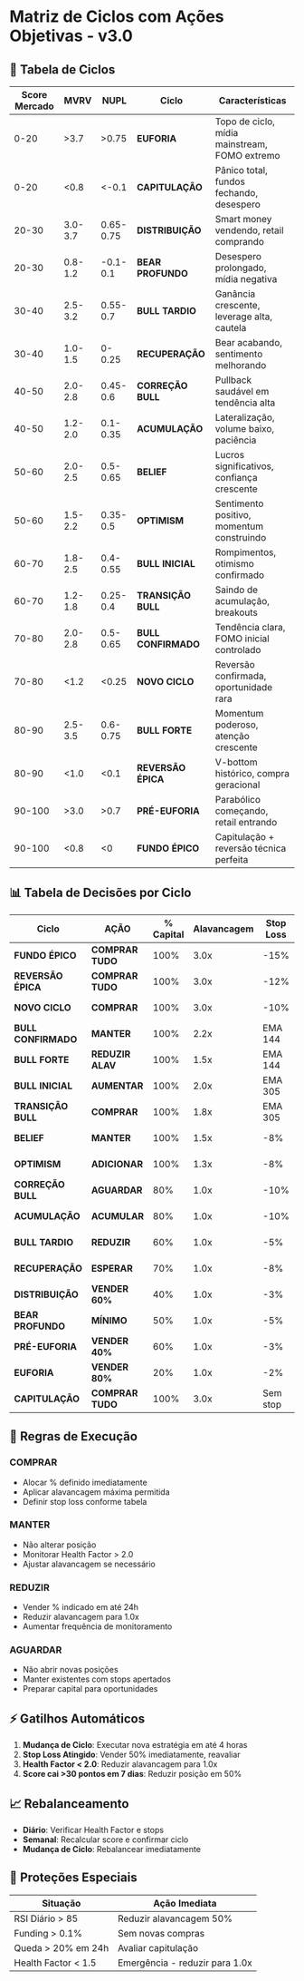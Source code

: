 # Matriz de Ciclos com Ações Objetivas - v3.0


## 🎯 Tabela de Ciclos

| Score Mercado     | MVRV      | NUPL      | Ciclo                 | Características |
| ---               | ---       | ---       | ---                   | ---   |
| 0-20              | >3.7      | >0.75     | **EUFORIA**           | Topo de ciclo, mídia mainstream, FOMO extremo |
| 0-20              | <0.8      | <-0.1     | **CAPITULAÇÃO**       | Pânico total, fundos fechando, desespero |
| 20-30             | 3.0-3.7   | 0.65-0.75 | **DISTRIBUIÇÃO**      | Smart money vendendo, retail comprando |
| 20-30             | 0.8-1.2   | -0.1-0.1  | **BEAR PROFUNDO**     | Desespero prolongado, mídia negativa |
| 30-40             | 2.5-3.2   | 0.55-0.7  | **BULL TARDIO**       | Ganância crescente, leverage alta, cautela |
| 30-40             | 1.0-1.5   | 0-0.25    | **RECUPERAÇÃO**       | Bear acabando, sentimento melhorando |
| 40-50             | 2.0-2.8   | 0.45-0.6  | **CORREÇÃO BULL**     | Pullback saudável em tendência alta |
| 40-50             | 1.2-2.0   | 0.1-0.35  | **ACUMULAÇÃO**        | Lateralização, volume baixo, paciência |
| 50-60             | 2.0-2.5   | 0.5-0.65  | **BELIEF**            | Lucros significativos, confiança crescente |
| 50-60             | 1.5-2.2   | 0.35-0.5  | **OPTIMISM**          | Sentimento positivo, momentum construindo |
| 60-70             | 1.8-2.5   | 0.4-0.55  | **BULL INICIAL**      | Rompimentos, otimismo confirmado |
| 60-70             | 1.2-1.8   | 0.25-0.4  | **TRANSIÇÃO BULL**    | Saindo de acumulação, breakouts |
| 70-80             | 2.0-2.8   | 0.5-0.65  | **BULL CONFIRMADO**   | Tendência clara, FOMO inicial controlado |
| 70-80             | <1.2      | <0.25     | **NOVO CICLO**        | Reversão confirmada, oportunidade rara |
| 80-90             | 2.5-3.5   | 0.6-0.75  | **BULL FORTE**        | Momentum poderoso, atenção crescente |
| 80-90             | <1.0      | <0.1      | **REVERSÃO ÉPICA**    | V-bottom histórico, compra geracional |
| 90-100            | >3.0      | >0.7      | **PRÉ-EUFORIA**       | Parabólico começando, retail entrando |
| 90-100            | <0.8      | <0        | **FUNDO ÉPICO**       | Capitulação + reversão técnica perfeita |


## 📊 Tabela de Decisões por Ciclo

| Ciclo | AÇÃO | % Capital | Alavancagem | Stop Loss | Gatilho Saída |
| --- | --- | --- | --- | --- | --- |
| **FUNDO ÉPICO** | **COMPRAR TUDO** | 100% | 3.0x | -15% | Score < 70 |
| **REVERSÃO ÉPICA** | **COMPRAR TUDO** | 100% | 3.0x | -12% | Score < 60 |
| **NOVO CICLO** | **COMPRAR** | 100% | 3.0x | -10% | Score < 50 |
| **BULL CONFIRMADO** | **MANTER** | 100% | 2.2x | EMA 144 | Score < 50 |
| **BULL FORTE** | **REDUZIR ALAV** | 100% | 1.5x | EMA 144 | Score < 60 |
| **BULL INICIAL** | **AUMENTAR** | 100% | 2.0x | EMA 305 | Score < 40 |
| **TRANSIÇÃO BULL** | **COMPRAR** | 100% | 1.8x | EMA 305 | Score < 40 |
| **BELIEF** | **MANTER** | 100% | 1.5x | -8% | Score < 30 |
| **OPTIMISM** | **ADICIONAR** | 100% | 1.3x | -8% | Score < 30 |
| **CORREÇÃO BULL** | **AGUARDAR** | 80% | 1.0x | -10% | Score < 20 |
| **ACUMULAÇÃO** | **ACUMULAR** | 80% | 1.0x | -10% | Score < 20 |
| **BULL TARDIO** | **REDUZIR** | 60% | 1.0x | -5% | Score < 20 |
| **RECUPERAÇÃO** | **ESPERAR** | 70% | 1.0x | -8% | Score < 20 |
| **DISTRIBUIÇÃO** | **VENDER 60%** | 40% | 1.0x | -3% | Qualquer queda |
| **BEAR PROFUNDO** | **MÍNIMO** | 50% | 1.0x | -5% | Score > 40 |
| **PRÉ-EUFORIA** | **VENDER 40%** | 60% | 1.0x | -3% | Qualquer queda |
| **EUFORIA** | **VENDER 80%** | 20% | 1.0x | -2% | Imediato |
| **CAPITULAÇÃO** | **COMPRAR TUDO** | 100% | 3.0x | Sem stop | Score > 30 |

## 🎯 Regras de Execução

### COMPRAR
- Alocar % definido imediatamente
- Aplicar alavancagem máxima permitida
- Definir stop loss conforme tabela

### MANTER
- Não alterar posição
- Monitorar Health Factor > 2.0
- Ajustar alavancagem se necessário

### REDUZIR
- Vender % indicado em até 24h
- Reduzir alavancagem para 1.0x
- Aumentar frequência de monitoramento

### AGUARDAR
- Não abrir novas posições
- Manter existentes com stops apertados
- Preparar capital para oportunidades

## ⚡ Gatilhos Automáticos

1. **Mudança de Ciclo**: Executar nova estratégia em até 4 horas
2. **Stop Loss Atingido**: Vender 50% imediatamente, reavaliar
3. **Health Factor < 2.0**: Reduzir alavancagem para 1.0x
4. **Score cai >30 pontos em 7 dias**: Reduzir posição em 50%

## 📈 Rebalanceamento

- **Diário**: Verificar Health Factor e stops
- **Semanal**: Recalcular score e confirmar ciclo
- **Mudança de Ciclo**: Rebalancear imediatamente

## 🚨 Proteções Especiais

| Situação | Ação Imediata |
|----------|---------------|
| RSI Diário > 85 | Reduzir alavancagem 50% |
| Funding > 0.1% | Sem novas compras |
| Queda > 20% em 24h | Avaliar capitulação |
| Health Factor < 1.5 | Emergência - reduzir para 1.0x |